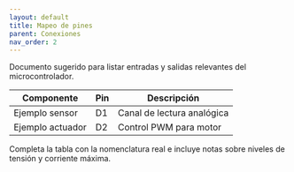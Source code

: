 ```yaml
---
layout: default
title: Mapeo de pines
parent: Conexiones
nav_order: 2
---
```


Documento sugerido para listar entradas y salidas relevantes del microcontrolador.

| Componente | Pin | Descripción |
|------------|-----|-------------|
| Ejemplo sensor | D1 | Canal de lectura analógica |
| Ejemplo actuador | D2 | Control PWM para motor |

Completa la tabla con la nomenclatura real e incluye notas sobre niveles de tensión y corriente máxima.
